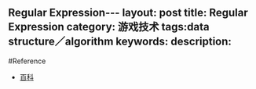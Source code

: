 Regular Expression---
layout: post
title: Regular Expression
category: 游戏技术
tags:data　structure／algorithm
keywords:
description: 
---


#Reference

* [百科](http://baike.baidu.com/link?url=Nv5KijY8sH1IQkgObbiB6MkrK8Xb3i6xYbTRYK6lqy6CeBqm2PCEZO-2oYU0AuOT0rPb1QuOiR0Jk7pWFYaL0a)